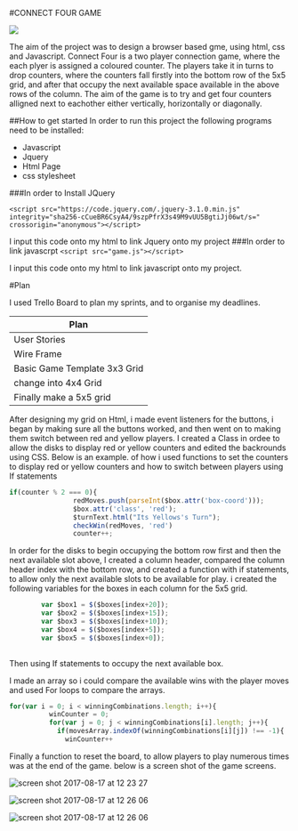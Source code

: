 #CONNECT FOUR GAME

![](http://www.checkers.ws/board_games/connect_four_games/connect_four_two_players/connect_4.gif)

The aim of the project was to design a browser based gme, using html, css and Javascript. Connect Four is a two player connection game, where the each plyer is assigned a coloured counter. The players take it in turns to drop counters, where the counters fall firstly into the bottom row of the 5x5 grid, and after that occupy the next available space available in the above rows of the column. The aim of the game is to try and get four counters alligned next to eachother either vertically, horizontally or diagonally.

##How to get started 
In order to run this project the following programs need to be installed:


* Javascript
* Jquery
* Html Page
* css stylesheet

###In order to Install JQuery

`<script src="https://code.jquery.com/.jquery-3.1.0.min.js"   
integrity="sha256-cCueBR6CsyA4/9szpPfrX3s49M9vUU5BgtiJj06wt/s=" crossorigin="anonymous"></script>`

I input this code onto my html to link Jquery onto my project
###In order to link javascrpt
`<script src="game.js"></script> `

I input this code onto my html to link javascript onto my project.

#Plan 

I used Trello Board to plan my sprints, and to organise my deadlines.

|Plan|
-----|
|User Stories
|Wire Frame
|Basic Game Template 3x3 Grid
|change into 4x4 Grid
|Finally make a 5x5 grid

After designing my grid on Html, i made event listeners for the buttons, i began by making sure all the buttons worked, and then went on to making them switch between red and yellow players. I created a Class in ordee to allow the disks to display red or yellow counters and edited the backrounds using CSS. Below is an example. of how i used functions to set the counters to display red or yellow counters and how to switch between players using If statements

````Javascript
if(counter % 2 === 0){
				redMoves.push(parseInt($box.attr('box-coord')));
				$box.attr('class', 'red');
				$turnText.html("Its Yellows's Turn");
				checkWin(redMoves, 'red')
				counter++;
````
In order for the disks to begin occupying the bottom row first and then the next available slot above, I created a column header, compared the column header index with the bottom row, and created a function with if statements, to allow only the next available slots to be available for play. i created the following variables for the boxes in each column for the 5x5 grid.

``` javascript 
		var $box1 = $($boxes[index+20]);
		var $box2 = $($boxes[index+15]);
		var $box3 = $($boxes[index+10]);
		var $box4 = $($boxes[index+5]);
		var $box5 = $($boxes[index+0]);
				
```
Then using If statements to occupy the next available box.

I made an array so i could compare the available wins with the player moves and used For loops to compare the arrays. 

```Javascript
for(var i = 0; i < winningCombinations.length; i++){
		  winCounter = 0;
		  for(var j = 0; j < winningCombinations[i].length; j++){
		    if(movesArray.indexOf(winningCombinations[i][j]) !== -1){
		      winCounter++
```
Finally a function to reset the board, to allow players to play numerous times was at the end of the game. 
below is a screen shot of the game screens.

![screen shot 2017-08-17 at 12 23 27](https://user-images.githubusercontent.com/30622887/29412250-d01296f2-834f-11e7-93d8-cc10f4268732.png)


![screen shot 2017-08-17 at 12 26 06](https://user-images.githubusercontent.com/30622887/29412351-37d0ed52-8350-11e7-8d1f-8fe7b4c15efb.png)

![screen shot 2017-08-17 at 12 26 06](https://user-images.githubusercontent.com/30622887/29415646-967a6814-835b-11e7-949d-b758f3ec1fd6.png)


		      


